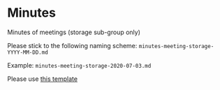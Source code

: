# Minutes

Minutes of meetings (storage sub-group only)

Please stick to the following naming scheme: ``minutes-meeting-storage-YYYY-MM-DD.md``

Example: ``minutes-meeting-storage-2020-07-03.md``

Please use [this template](minutes-meeting-storage-YYYY-MM-DD.md)